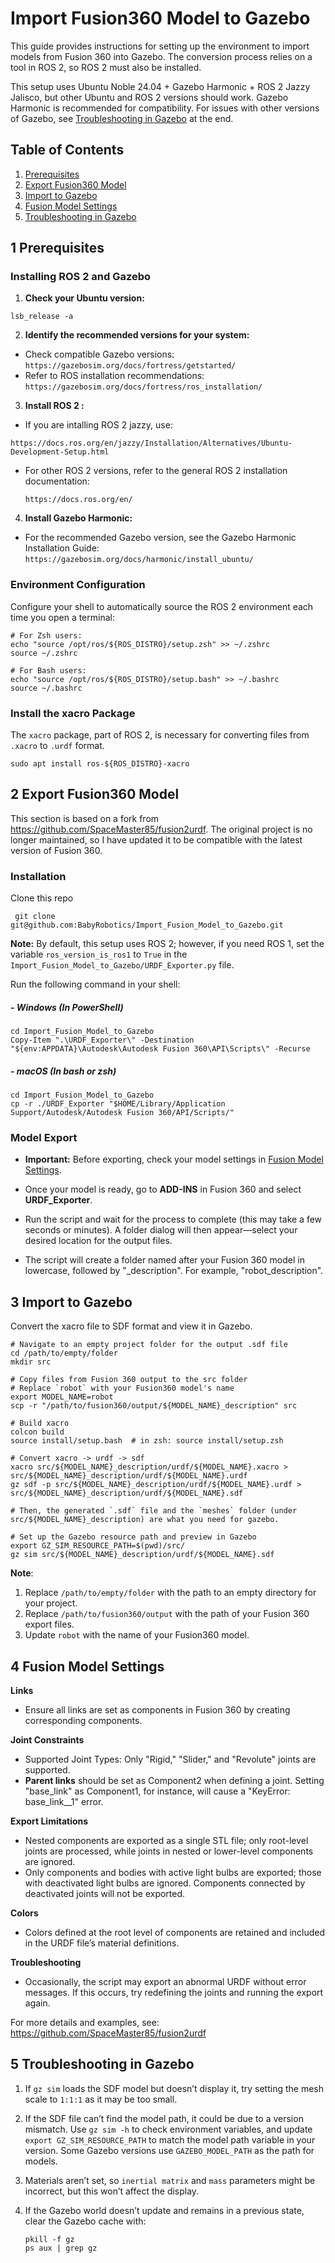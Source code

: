 # Import Fusion360 Model to Gazebo

This guide provides instructions for setting up the environment to import models from Fusion 360 into Gazebo. The conversion process relies on a tool in ROS 2, so ROS 2 must also be installed.

This setup uses Ubuntu Noble 24.04 + Gazebo Harmonic + ROS 2 Jazzy Jalisco, but other Ubuntu and ROS 2 versions should work. Gazebo Harmonic is recommended for  compatibility. For issues with other versions of Gazebo, see [Troubleshooting in Gazebo](#5-troubleshooting-in-gazebo) at the end.



## Table of Contents

1. [Prerequisites](#1-prerequisites)
2. [Export Fusion360 Model](#2-export-fusion360-model)
3. [Import to Gazebo](#3-import-to-gazebo)
4. [Fusion Model Settings](#4-fusion-model-settings)
5. [Troubleshooting in Gazebo](#5-troubleshooting-in-gazebo)



## 1 Prerequisites

### Installing ROS 2 and Gazebo

1. **Check your Ubuntu version:**

```shell
lsb_release -a
```

2. **Identify the recommended versions for your system:**

- Check compatible Gazebo versions: `https://gazebosim.org/docs/fortress/getstarted/`
- Refer to ROS installation recommendations: `https://gazebosim.org/docs/fortress/ros_installation/`

3. **Install ROS 2 :**

- If you are intalling ROS 2 jazzy, use:

`https://docs.ros.org/en/jazzy/Installation/Alternatives/Ubuntu-Development-Setup.html`

- For other ROS 2 versions, refer to the general ROS 2 installation documentation:

  `https://docs.ros.org/en/`

4. **Install Gazebo Harmonic:**

- For the recommended Gazebo version, see the Gazebo Harmonic Installation Guide: `https://gazebosim.org/docs/harmonic/install_ubuntu/`

### Environment Configuration

Configure your shell to automatically source the ROS 2 environment each time you open a terminal:

```shell
# For Zsh users:
echo "source /opt/ros/${ROS_DISTRO}/setup.zsh" >> ~/.zshrc
source ~/.zshrc

# For Bash users:
echo "source /opt/ros/${ROS_DISTRO}/setup.bash" >> ~/.bashrc
source ~/.bashrc
```

### Install the xacro Package

The `xacro` package, part of ROS 2, is necessary for converting files from `.xacro` to `.urdf` format.

```
sudo apt install ros-${ROS_DISTRO}-xacro
```



## 2 Export Fusion360 Model

This section is based on a fork from https://github.com/SpaceMaster85/fusion2urdf. The original project is no longer maintained, so I have updated it to be compatible with the latest version of Fusion 360. 

### Installation

Clone this repo

```shell
 git clone git@github.com:BabyRobotics/Import_Fusion_Model_to_Gazebo.git
```

**Note:** By default, this setup uses ROS 2; however, if you need ROS 1, set the variable `ros_version_is_ros1` to `True` in the `Import_Fusion_Model_to_Gazebo/URDF_Exporter.py` file.

Run the following command in your shell:

##### - Windows (In PowerShell)

```shell
cd Import_Fusion_Model_to_Gazebo
Copy-Item ".\URDF_Exporter\" -Destination "${env:APPDATA}\Autodesk\Autodesk Fusion 360\API\Scripts\" -Recurse
```

##### - macOS (In bash or zsh)

```shell
cd Import_Fusion_Model_to_Gazebo
cp -r ./URDF_Exporter "$HOME/Library/Application Support/Autodesk/Autodesk Fusion 360/API/Scripts/"
```

### Model Export

- **Important:** Before exporting, check your model settings in [Fusion Model Settings](#4-fusion-model-settings).

- Once your model is ready, go to **ADD-INS** in Fusion 360 and select **URDF_Exporter**.

- Run the script and wait for the process to complete (this may take a few seconds or minutes). A folder dialog will then appear—select your desired location for the output files.

- The script will create a folder named after your Fusion 360 model in lowercase, followed by "_description". For example, "robot_description".

  

## 3 Import to Gazebo

Convert the xacro file to SDF format and view it in Gazebo.

```shell
# Navigate to an empty project folder for the output .sdf file
cd /path/to/empty/folder
mkdir src

# Copy files from Fusion 360 output to the src folder
# Replace `robot` with your Fusion360 model's name
export MODEL_NAME=robot
scp -r "/path/to/fusion360/output/${MODEL_NAME}_description" src 

# Build xacro
colcon build
source install/setup.bash  # in zsh: source install/setup.zsh

# Convert xacro -> urdf -> sdf
xacro src/${MODEL_NAME}_description/urdf/${MODEL_NAME}.xacro > src/${MODEL_NAME}_description/urdf/${MODEL_NAME}.urdf
gz sdf -p src/${MODEL_NAME}_description/urdf/${MODEL_NAME}.urdf > src/${MODEL_NAME}_description/urdf/${MODEL_NAME}.sdf

# Then, the generated `.sdf` file and the `meshes` folder (under src/${MODEL_NAME}_description) are what you need for gazebo.

# Set up the Gazebo resource path and preview in Gazebo
export GZ_SIM_RESOURCE_PATH=$(pwd)/src/
gz sim src/${MODEL_NAME}_description/urdf/${MODEL_NAME}.sdf
```

**Note**:

1. Replace `/path/to/empty/folder` with the path to an empty directory for your project.
2. Replace `/path/to/fusion360/output` with the path of your Fusion 360 export files.
3. Update `robot` with the name of your Fusion360 model.



## 4 Fusion Model Settings

**Links**

- Ensure all links are set as components in Fusion 360 by creating corresponding components.

**Joint Constraints**

- Supported Joint Types: Only "Rigid," "Slider," and "Revolute" joints are supported.
- **Parent links** should be set as Component2 when defining a joint. Setting "base_link" as Component1, for instance, will cause a "KeyError: base_link__1" error.

**Export Limitations**

- Nested components are exported as a single STL file; only root-level joints are processed, while joints in nested or lower-level components are ignored.
- Only components and bodies with active light bulbs are exported; those with deactivated light bulbs are ignored. Components connected by deactivated joints will not be exported.

**Colors**

- Colors defined at the root level of components are retained and included in the URDF file’s material definitions.

**Troubleshooting**

- Occasionally, the script may export an abnormal URDF without error messages. If this occurs, try redefining the joints and running the export again.

For more details and examples, see:  https://github.com/SpaceMaster85/fusion2urdf



## 5 Troubleshooting in Gazebo

1. If `gz sim` loads the SDF model but doesn’t display it, try setting the mesh scale to `1:1:1` as it may be too small.

2. If the SDF file can’t find the model path, it could be due to a version mismatch. Use `gz sim -h` to check environment variables, and update `export GZ_SIM_RESOURCE_PATH` to match the model path variable in your version. Some Gazebo versions use `GAZEBO_MODEL_PATH` as the path for models.

3. Materials aren’t set, so `inertial matrix` and `mass` parameters might be incorrect, but this won’t affect the display.

4. If the Gazebo world doesn’t update and remains in a previous state, clear the Gazebo cache with:

   ```shell
   pkill -f gz
   ps aux | grep gz
   ```





